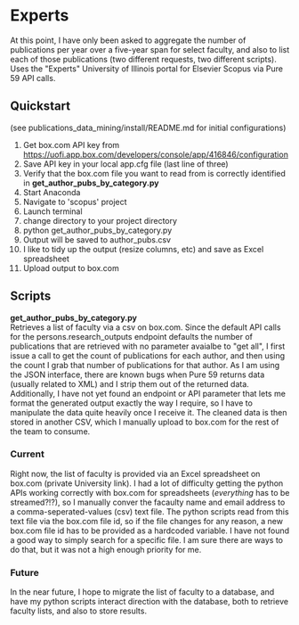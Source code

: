 # Experts

At this point, I have only been asked to aggregate the number of publications per year over a five-year span for select faculty, and also to list each of those publications (two different requests, two different scripts). Uses the "Experts" University of Illinois portal for Elsevier Scopus via Pure 59 API calls.

## Quickstart
(see publications_data_mining/install/README.md for initial configurations)
1.  Get box.com API key from https://uofi.app.box.com/developers/console/app/416846/configuration
1.  Save API key in your local app.cfg file (last line of three)
1.  Verify that the box.com file you want to read from is correctly identified in **get_author_pubs_by_category.py**
1.  Start Anaconda
1.  Navigate to 'scopus' project
1.  Launch terminal
1.  change directory to your project directory
1.  python get_author_pubs_by_category.py
1.  Output will be saved to author_pubs.csv
1.  I like to tidy up the output (resize columns, etc) and save as Excel spreadsheet
1.  Upload output to box.com

## Scripts
**get_author_pubs_by_category.py**   
Retrieves a list of faculty via a csv on box.com. Since the default API calls for the persons.research_outputs endpoint defaults the number of publications that are retrieved with no parameter avaialbe to "get all", I first issue a call to get the count of publications for each author, and then using the count I grab that number of publications for that author. As I am using the JSON interface, there are known bugs when Pure 59 returns data (usually related to XML) and I strip them out of the returned data. Additionally, I have not yet found an endpoint or API parameter that lets me format the generated output exactly the way I require, so I have to manipulate the data quite heavily once I receive it. The cleaned data is then stored in another CSV, which I manually upload to box.com for the rest of the team to consume.

### Current
Right now, the list of faculty is provided via an Excel spreadsheet on box.com (private University link). I had a lot of difficulty getting the python APIs working correctly with box.com for spreadsheets (*everything* has to be streamed?!?), so I manually conver the facaulty name and email address to a comma-seperated-values (csv) text file. The python scripts read from this text file via the box.com file id, so if the file changes for any reason, a new box.com file id has to be provided as a hardcoded variable. I have not found a good way to simply search for a specific file. I am sure there are ways to do that, but it was not a high enough priority for me.

### Future
In the near future, I hope to migrate the list of faculty to a database, and have my python scripts interact direction with the database, both to retrieve faculty lists, and also to store results.
